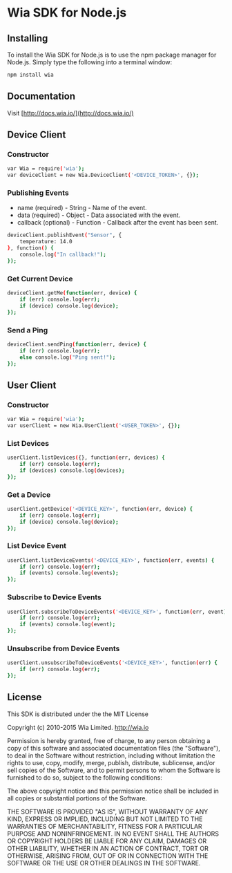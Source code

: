 # Wia SDK for Node.js

## Installing
To install the Wia SDK for Node.js is to use the npm package manager for Node.js. Simply type the following into a terminal window:

```sh
npm install wia
```

## Documentation
Visit [http://docs.wia.io/](http://docs.wia.io/)


## Device Client

### Constructor

```sh
var Wia = require('wia');
var deviceClient = new Wia.DeviceClient('<DEVICE_TOKEN>', {});
```

### Publishing Events

<ul>
  <li>name (required) - String - Name of the event.</li>
  <li>data (required) - Object - Data associated with the event.</li>
  <li>callback (optional) - Function - Callback after the event has been sent.</li>
</ul>

```sh
deviceClient.publishEvent("Sensor", {
    temperature: 14.0
}, function() {
    console.log("In callback!");
});
```

### Get Current Device

```sh
deviceClient.getMe(function(err, device) {
	if (err) console.log(err);
	if (device) console.log(device);
});
```

### Send a Ping

```sh
deviceClient.sendPing(function(err, device) {
	if (err) console.log(err);
	else console.log("Ping sent!");
});
```

## User Client

### Constructor

```sh
var Wia = require('wia');
var userClient = new Wia.UserClient('<USER_TOKEN>', {});
```

### List Devices

```sh
userClient.listDevices({}, function(err, devices) {
	if (err) console.log(err);
	if (devices) console.log(devices);
});
```

### Get a Device

```sh
userClient.getDevice('<DEVICE_KEY>', function(err, device) {
	if (err) console.log(err);
	if (device) console.log(device);
});
```

### List Device Event

```sh
userClient.listDeviceEvents('<DEVICE_KEY>', function(err, events) {
	if (err) console.log(err);
	if (events) console.log(events);
});
```

### Subscribe to Device Events

```sh
userClient.subscribeToDeviceEvents('<DEVICE_KEY>', function(err, event) {
	if (err) console.log(err);
	if (events) console.log(event);
});
```

### Unsubscribe from Device Events

```sh
userClient.unsubscribeToDeviceEvents('<DEVICE_KEY>', function(err) {
	if (err) console.log(err);
});
```

## License
This SDK is distributed under the the MIT License

Copyright (c) 2010-2015 Wia Limited. http://wia.io

Permission is hereby granted, free of charge, to any person obtaining a copy
of this software and associated documentation files (the "Software"), to deal
in the Software without restriction, including without limitation the rights
to use, copy, modify, merge, publish, distribute, sublicense, and/or sell
copies of the Software, and to permit persons to whom the Software is
furnished to do so, subject to the following conditions:

The above copyright notice and this permission notice shall be included in
all copies or substantial portions of the Software.

THE SOFTWARE IS PROVIDED "AS IS", WITHOUT WARRANTY OF ANY KIND, EXPRESS OR
IMPLIED, INCLUDING BUT NOT LIMITED TO THE WARRANTIES OF MERCHANTABILITY,
FITNESS FOR A PARTICULAR PURPOSE AND NONINFRINGEMENT. IN NO EVENT SHALL THE
AUTHORS OR COPYRIGHT HOLDERS BE LIABLE FOR ANY CLAIM, DAMAGES OR OTHER
LIABILITY, WHETHER IN AN ACTION OF CONTRACT, TORT OR OTHERWISE, ARISING FROM,
OUT OF OR IN CONNECTION WITH THE SOFTWARE OR THE USE OR OTHER DEALINGS IN
THE SOFTWARE.
